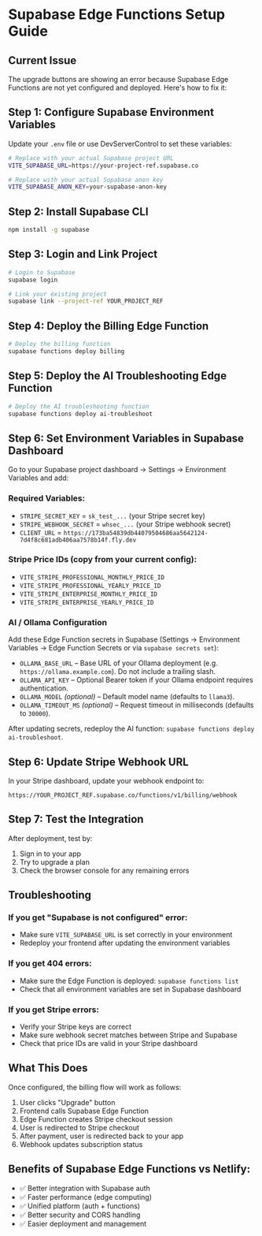 # Supabase Edge Functions Setup Guide

## Current Issue

The upgrade buttons are showing an error because Supabase Edge Functions are not yet configured and deployed. Here's how to fix it:

## Step 1: Configure Supabase Environment Variables

Update your `.env` file or use DevServerControl to set these variables:

```bash
# Replace with your actual Supabase project URL
VITE_SUPABASE_URL=https://your-project-ref.supabase.co

# Replace with your actual Supabase anon key
VITE_SUPABASE_ANON_KEY=your-supabase-anon-key
```

## Step 2: Install Supabase CLI

```bash
npm install -g supabase
```

## Step 3: Login and Link Project

```bash
# Login to Supabase
supabase login

# Link your existing project
supabase link --project-ref YOUR_PROJECT_REF
```

## Step 4: Deploy the Billing Edge Function

```bash
# Deploy the billing function
supabase functions deploy billing
```

## Step 5: Deploy the AI Troubleshooting Edge Function

```bash
# Deploy the AI troubleshooting function
supabase functions deploy ai-troubleshoot
```

## Step 6: Set Environment Variables in Supabase Dashboard

Go to your Supabase project dashboard → Settings → Environment Variables and add:

### Required Variables:

- `STRIPE_SECRET_KEY` = `sk_test_...` (your Stripe secret key)
- `STRIPE_WEBHOOK_SECRET` = `whsec_...` (your Stripe webhook secret)
- `CLIENT_URL` = `https://173ba54839db44079504686aa5642124-7d4f8c681adb406aa7578b14f.fly.dev`

### Stripe Price IDs (copy from your current config):

- `VITE_STRIPE_PROFESSIONAL_MONTHLY_PRICE_ID`
- `VITE_STRIPE_PROFESSIONAL_YEARLY_PRICE_ID`
- `VITE_STRIPE_ENTERPRISE_MONTHLY_PRICE_ID`
- `VITE_STRIPE_ENTERPRISE_YEARLY_PRICE_ID`

### AI / Ollama Configuration

Add these Edge Function secrets in Supabase (Settings → Environment Variables → Edge Function Secrets or via `supabase secrets set`):

- `OLLAMA_BASE_URL` – Base URL of your Ollama deployment (e.g. `https://ollama.example.com`). Do not include a trailing slash.
- `OLLAMA_API_KEY` – Optional Bearer token if your Ollama endpoint requires authentication.
- `OLLAMA_MODEL` _(optional)_ – Default model name (defaults to `llama3`).
- `OLLAMA_TIMEOUT_MS` _(optional)_ – Request timeout in milliseconds (defaults to `30000`).

After updating secrets, redeploy the AI function: `supabase functions deploy ai-troubleshoot`.

## Step 6: Update Stripe Webhook URL

In your Stripe dashboard, update your webhook endpoint to:

```
https://YOUR_PROJECT_REF.supabase.co/functions/v1/billing/webhook
```

## Step 7: Test the Integration

After deployment, test by:

1. Sign in to your app
2. Try to upgrade a plan
3. Check the browser console for any remaining errors

## Troubleshooting

### If you get "Supabase is not configured" error:

- Make sure `VITE_SUPABASE_URL` is set correctly in your environment
- Redeploy your frontend after updating the environment variables

### If you get 404 errors:

- Make sure the Edge Function is deployed: `supabase functions list`
- Check that all environment variables are set in Supabase dashboard

### If you get Stripe errors:

- Verify your Stripe keys are correct
- Make sure webhook secret matches between Stripe and Supabase
- Check that price IDs are valid in your Stripe dashboard

## What This Does

Once configured, the billing flow will work as follows:

1. User clicks "Upgrade" button
2. Frontend calls Supabase Edge Function
3. Edge Function creates Stripe checkout session
4. User is redirected to Stripe checkout
5. After payment, user is redirected back to your app
6. Webhook updates subscription status

## Benefits of Supabase Edge Functions vs Netlify:

- ✅ Better integration with Supabase auth
- ✅ Faster performance (edge computing)
- ✅ Unified platform (auth + functions)
- ✅ Better security and CORS handling
- ✅ Easier deployment and management
